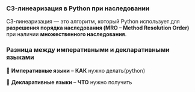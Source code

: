 ### **C3-линеаризация в Python при наследовании**

C3-линеаризация — это алгоритм, который Python использует для **разрешения порядка наследования (MRO – Method Resolution Order)** при наличии **множественного наследования**.

### **Разница между императивными и декларативными языками**

🔹 **Императивные языки** – **КАК** нужно делать(python)

🔹 **Декларативные языки** – **ЧТО** нужно получить